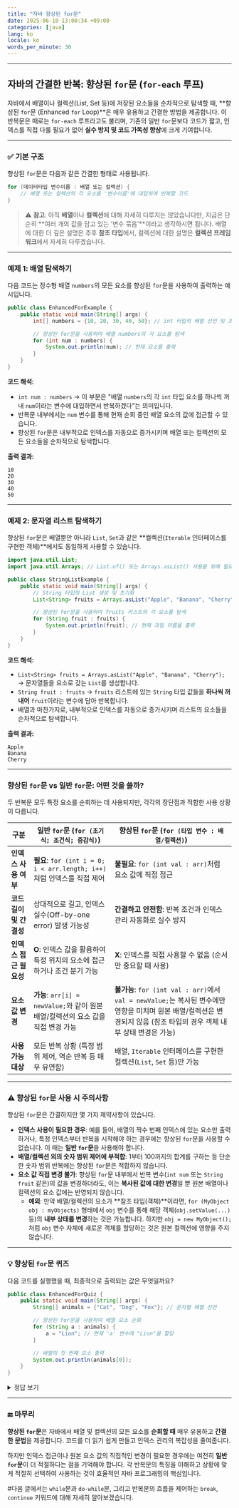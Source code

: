 ```yaml
---
title: "자바 향상된 for문"
date: 2025-06-10 13:00:34 +09:00
categories: [java]
lang: ko
locale: ko
words_per_minute: 30
---
```


-----

## 자바의 간결한 반복: **향상된 `for`문 (`for-each` 루프)**

자바에서 배열이나 컬렉션(List, Set 등)에 저장된 요소들을 순차적으로 탐색할 때, \*\*향상된 `for`문 (Enhanced `for` Loop)\*\*은 매우 유용하고 간결한 방법을 제공합니다. 이 반복문은 때로는 `for-each` 루프라고도 불리며, 기존의 일반 `for`문보다 코드가 짧고, 인덱스를 직접 다룰 필요가 없어 **실수 방지 및 코드 가독성 향상**에 크게 기여합니다.

-----

### ✅ 기본 구조

향상된 `for`문은 다음과 같은 간결한 형태로 사용됩니다.

```java
for (데이터타입 변수이름 : 배열 또는 컬렉션) {
    // 배열 또는 컬렉션의 각 요소를 '변수이름'에 대입하여 반복할 코드
}
```

> ⚠️ **참고**: 아직 **배열**이나 **컬렉션**에 대해 자세히 다루지는 않았습니다만, 지금은 단순히 \*\*여러 개의 값을 담고 있는 '변수 묶음'\*\*이라고 생각하시면 됩니다. 배열에 대한 더 깊은 설명은 추후 **참조 타입**에서, 컬렉션에 대한 설명은 **컬렉션 프레임워크**에서 자세히 다루겠습니다.

-----

### 예제 1: 배열 탐색하기

다음 코드는 정수형 배열 `numbers`의 모든 요소를 향상된 `for`문을 사용하여 출력하는 예시입니다.

```java
public class EnhancedForExample {
    public static void main(String[] args) {
        int[] numbers = {10, 20, 30, 40, 50}; // int 타입의 배열 선언 및 초기화

        // 향상된 for문을 사용하여 배열 numbers의 각 요소를 탐색
        for (int num : numbers) { 
            System.out.println(num); // 현재 요소를 출력
        }
    }
}
```

**코드 해석:**

  * `int num : numbers` → 이 부분은 "배열 `numbers`의 각 `int` 타입 요소를 하나씩 꺼내 `num`이라는 변수에 대입하면서 반복하겠다"는 의미입니다.
  * 반복문 내부에서는 `num` 변수를 통해 현재 순회 중인 배열 요소의 값에 접근할 수 있습니다.
  * 향상된 `for`문은 내부적으로 인덱스를 자동으로 증가시키며 배열 또는 컬렉션의 모든 요소들을 순차적으로 탐색합니다.

**출력 결과:**

```
10
20
30
40
50
```

-----

### 예제 2: 문자열 리스트 탐색하기

향상된 `for`문은 배열뿐만 아니라 `List`, `Set`과 같은 \*\*컬렉션(`Iterable` 인터페이스를 구현한 객체)\*\*에서도 동일하게 사용할 수 있습니다.

```java
import java.util.List;
import java.util.Arrays; // List.of() 또는 Arrays.asList() 사용을 위해 필요

public class StringListExample {
    public static void main(String[] args) {
        // String 타입의 List 생성 및 초기화
        List<String> fruits = Arrays.asList("Apple", "Banana", "Cherry"); 

        // 향상된 for문을 사용하여 fruits 리스트의 각 요소를 탐색
        for (String fruit : fruits) {
            System.out.println(fruit); // 현재 과일 이름을 출력
        }
    }
}
```

**코드 해석:**

  * `List<String> fruits = Arrays.asList("Apple", "Banana", "Cherry");` → 문자열들을 요소로 갖는 `List`를 생성합니다.
  * `String fruit : fruits` → `fruits` 리스트에 있는 `String` 타입 값들을 **하나씩 꺼내어** `fruit`이라는 변수에 담아 반복합니다.
  * 배열과 마찬가지로, 내부적으로 인덱스를 자동으로 증가시키며 리스트의 요소들을 순차적으로 탐색합니다.

**출력 결과:**

```
Apple
Banana
Cherry
```

-----

### 향상된 `for`문 vs 일반 `for`문: 어떤 것을 쓸까?

두 반복문 모두 특정 요소를 순회하는 데 사용되지만, 각각의 장단점과 적합한 사용 상황이 다릅니다.

| 구분 | 일반 `for`문 (`for (초기식; 조건식; 증감식)`) | 향상된 `for`문 (`for (타입 변수 : 배열/컬렉션)`) |
|------------------|-------------------------------------------------------|---------------------------------------------|
| **인덱스 사용 여부** | **필요**: `for (int i = 0; i < arr.length; i++)`처럼 인덱스를 직접 제어 | **불필요**: `for (int val : arr)`처럼 요소 값에 직접 접근 |
| **코드 길이 및 간결성** | 상대적으로 길고, 인덱스 실수(Off-by-one error) 발생 가능성 | **간결하고 안전함**: 반복 조건과 인덱스 관리 자동화로 실수 방지 |
| **인덱스 접근 필요성** | **O**: 인덱스 값을 활용하여 특정 위치의 요소에 접근하거나 조건 분기 가능 | **X**: 인덱스를 직접 사용할 수 없음 (순서만 중요할 때 사용) |
| **요소 값 변경** | **가능**: `arr[i] = newValue;`와 같이 원본 배열/컬렉션의 요소 값을 직접 변경 가능 | **불가능**: `for (int val : arr)`에서 `val = newValue;`는 복사된 변수에만 영향을 미치며 원본 배열/컬렉션은 변경되지 않음 (참조 타입의 경우 객체 내부 상태 변경은 가능) |
| **사용 가능 대상** | 모든 반복 상황 (특정 범위 제어, 역순 반복 등 매우 유연함) | 배열, `Iterable` 인터페이스를 구현한 컬렉션(`List`, `Set` 등)만 가능 |

-----

### ⚠️ 향상된 `for`문 사용 시 주의사항

향상된 `for`문은 간결하지만 몇 가지 제약사항이 있습니다.

  * **인덱스 사용이 필요한 경우**: 예를 들어, 배열의 짝수 번째 인덱스에 있는 요소만 출력하거나, 특정 인덱스부터 반복을 시작해야 하는 경우에는 향상된 `for`문을 사용할 수 없습니다. 이 때는 **일반 `for`문**을 사용해야 합니다.
  * **배열/컬렉션 외의 숫자 범위 제어에 부적합**: 1부터 100까지의 합계를 구하는 등 단순한 숫자 범위 반복에는 향상된 `for`문은 적합하지 않습니다.
  * **요소 값 직접 변경 불가**: 향상된 `for`문 내부에서 반복 변수(`int num` 또는 `String fruit` 같은)의 값을 변경하더라도, 이는 **복사된 값에 대한 변경**일 뿐 원본 배열이나 컬렉션의 요소 값에는 반영되지 않습니다.
      * **예외**: 만약 배열/컬렉션의 요소가 \*\*참조 타입(객체)\*\*이라면, `for (MyObject obj : myObjects)` 형태에서 `obj` 변수를 통해 해당 객체(`obj.setValue(...)` 등)의 **내부 상태를 변경**하는 것은 가능합니다. 하지만 `obj = new MyObject();`처럼 `obj` 변수 자체에 새로운 객체를 할당하는 것은 원본 컬렉션에 영향을 주지 않습니다.

-----

### 💡 향상된 `for`문 퀴즈

다음 코드를 실행했을 때, 최종적으로 출력되는 값은 무엇일까요?

```java
public class EnhancedForQuiz {
    public static void main(String[] args) {
        String[] animals = {"Cat", "Dog", "Fox"}; // 문자열 배열 선언

        // 향상된 for문을 사용하여 배열 요소 순회
        for (String a : animals) {
            a = "Lion"; // 현재 'a' 변수에 "Lion"을 할당
        }

        // 배열의 첫 번째 요소 출력
        System.out.println(animals[0]);
    }
}
```

<details>
<summary>정답 보기</summary>
<br>
정답은: Cat
<br>
설명:<br>
향상된 for문(for (String a : animals))에서 a는 animals 배열의 각 요소를 복사하여 받아오는 변수입니다. 따라서 a = "Lion";이라는 코드는 animals 배열의 실제 요소가 아닌, 복사된 a 변수 자체의 값을 Lion으로 변경하는 것입니다. 원본 배열 animals의 요소들은 전혀 영향을 받지 않습니다. 그러므로 animals[0]는 여전히 원래 값인 "Cat"을 유지합니다.
<br>
</details>

-----

### 🔚 마무리

**향상된 `for`문**은 자바에서 배열 및 컬렉션의 모든 요소를 **순회할 때** 매우 유용하고 **간결한 문법**을 제공합니다. 코드를 더 읽기 쉽게 만들고 인덱스 관리의 복잡성을 줄여줍니다.

하지만 인덱스 접근이나 원본 요소 값의 직접적인 변경이 필요한 경우에는 여전히 **일반 `for`문**이 더 적절하다는 점을 기억해야 합니다. 각 반복문의 특징을 이해하고 상황에 맞게 적절히 선택하여 사용하는 것이 효율적인 자바 프로그래밍의 핵심입니다.

#다음 글에서는 `while`문과 `do-while`문, 그리고 반복문의 흐름을 제어하는 `break`, `continue` 키워드에 대해 자세히 알아보겠습니다.